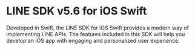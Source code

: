 # LINE SDK v5.6 for iOS Swift

Developed in Swift, the LINE SDK for iOS Swift provides a modern way of implementing LINE APIs. The features included in this SDK will help you develop an iOS app with engaging and personalized user experience.
